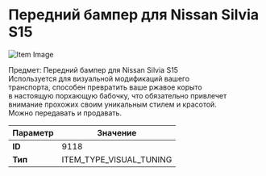 # Передний бампер для Nissan Silvia S15

![Item Image](../img/9118.webp?raw=true)

Предмет: Передний бампер для Nissan Silvia S15<br>Используется для визуальной модификаций вашего<br>транспорта, способен превратить ваше ржавое корыто<br>в настоящую порхающую бабочку, что обязательно привлечет<br>внимание прохожих своим уникальным стилем и красотой.<br>Можно передавать и продавать.


| Параметр | Значение |
|----------|----------|
| **ID** | 9118 |
| **Тип** | ITEM_TYPE_VISUAL_TUNING |

